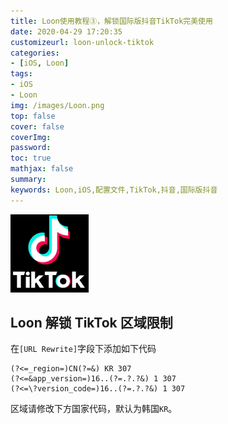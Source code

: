 ```yaml
---
title: Loon使用教程③，解锁国际版抖音TikTok完美使用
date: 2020-04-29 17:20:35
customizeurl: loon-unlock-tiktok
categories:
- [iOS, Loon]
tags:
- iOS
- Loon
img: /images/Loon.png
top: false
cover: false
coverImg: 
password: 
toc: true
mathjax: false
summary: 
keywords: Loon,iOS,配置文件,TikTok,抖音,国际版抖音
---
```


<img src="/images/216253459.gif" style="zoom: 50%;" />

## Loon 解锁 TikTok 区域限制

在`[URL Rewrite]`字段下添加如下代码

```
(?<=_region=)CN(?=&) KR 307
(?<=&app_version=)16..(?=.?.?&) 1 307
(?<=\?version_code=)16..(?=.?.?&) 1 307
```

区域请修改下方国家代码，默认为韩国`KR`。